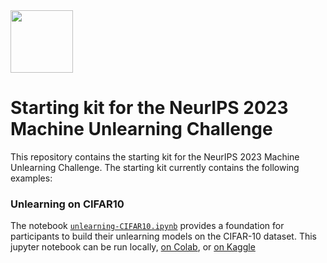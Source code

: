 <img src="https://github.com/unlearning-challenge/starting-kit/assets/277639/d1fa7889-5d91-4e6d-8082-7d59ef728f9c" style="width: 100px">



# Starting kit for the NeurIPS 2023 Machine Unlearning Challenge

This repository contains the starting kit for the NeurIPS 2023 Machine Unlearning Challenge. The starting kit currently contains the following examples:

### Unlearning on CIFAR10

The notebook [`unlearning-CIFAR10.ipynb`](https://nbviewer.org/github/unlearning-challenge/starting-kit/tree/main/unlearning-CIFAR10.ipynb) provides a foundation for participants to build their unlearning models on the CIFAR-10 dataset. This jupyter notebook can be run locally, [on Colab](https://colab.research.google.com/github/unlearning-challenge/starting-kit/blob/main/unlearning-CIFAR10.ipynb), or [on Kaggle](https://kaggle.com/kernels/welcome?src=https://raw.githubusercontent.com/unlearning-challenge/starting-kit/main/unlearning-CIFAR10.ipynb)

